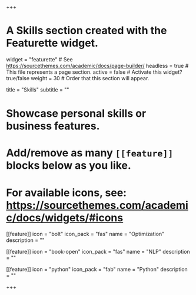 +++
# A Skills section created with the Featurette widget.
widget = "featurette"  # See https://sourcethemes.com/academic/docs/page-builder/
headless = true  # This file represents a page section.
active = false  # Activate this widget? true/false
weight = 30  # Order that this section will appear.

title = "Skills"
subtitle = ""

# Showcase personal skills or business features.
# 
# Add/remove as many `[[feature]]` blocks below as you like.
# 
# For available icons, see: https://sourcethemes.com/academic/docs/widgets/#icons
 
[[feature]]
  icon = "bolt"
  icon_pack = "fas"
  name = "Optimization"
  description = "" 
  
[[feature]]
  icon = "book-open"
  icon_pack = "fas"
  name = "NLP"
  description = ""

[[feature]]
  icon = "python"
  icon_pack = "fab"
  name = "Python"
  description = ""


+++
